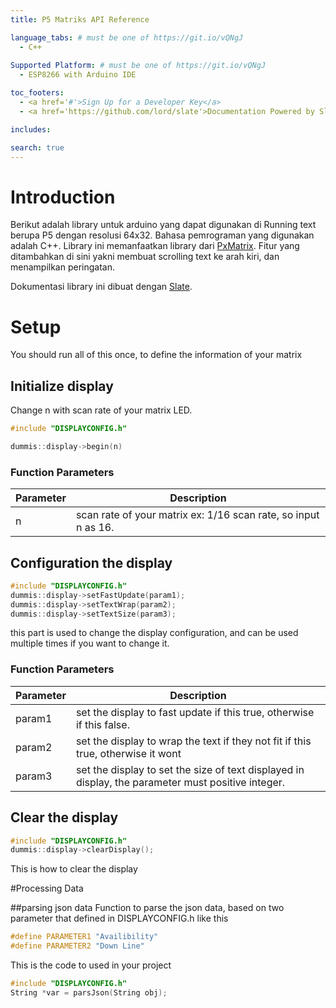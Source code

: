 ```yaml
---
title: P5 Matriks API Reference

language_tabs: # must be one of https://git.io/vQNgJ
  - C++
  
Supported Platform: # must be one of https://git.io/vQNgJ
  - ESP8266 with Arduino IDE

toc_footers:
  - <a href='#'>Sign Up for a Developer Key</a>
  - <a href='https://github.com/lord/slate'>Documentation Powered by Slate</a>

includes:

search: true
---
```


# Introduction

Berikut adalah library untuk arduino yang dapat digunakan di Running text berupa P5 dengan resolusi 64x32. Bahasa pemrograman yang digunakan adalah C++. Library ini memanfaatkan library dari [PxMatrix](https://github.com/2dom/PxMatrix). Fitur yang ditambahkan di sini yakni membuat scrolling text ke arah kiri, dan menampilkan peringatan.

Dokumentasi library ini dibuat dengan [Slate](https://github.com/lord/slate).


# Setup

You should run all of this once, to define the information of your matrix

## Initialize display
Change n with scan rate of your matrix LED.

```C++
#include "DISPLAYCONFIG.h"

dummis::display->begin(n)

``` 

### Function Parameters

Parameter | Description
--------- | -----------
n         | scan rate of your matrix ex: 1/16 scan rate, so input n as 16.

## Configuration the display

```C++
#include "DISPLAYCONFIG.h"
dummis::display->setFastUpdate(param1);
dummis::display->setTextWrap(param2);
dummis::display->setTextSize(param3); 

```

this part is used to change the display configuration, and can be used multiple times if you want to change it.

### Function Parameters

Parameter | Description
--------- | -----------
param1 | set the display to fast update if this true, otherwise if this false.
param2 | set the display to wrap the text if they not fit if this true, otherwise it wont
param3 | set the display to set the size of text displayed in display, the parameter must positive integer.

## Clear the display

```C++
#include "DISPLAYCONFIG.h"
dummis::display->clearDisplay();

```
This is how to clear the display

#Processing Data

##parsing json data
Function to parse the json data, based on two parameter that defined in DISPLAYCONFIG.h like this

```C++
#define PARAMETER1 "Availibility"
#define PARAMETER2 "Down Line"
```
This is the code to used in your project

```C++
#include "DISPLAYCONFIG.h"
String *var = parsJson(String obj);
```
